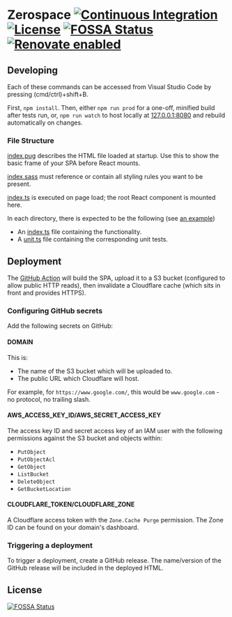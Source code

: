 # Zerospace [![Continuous Integration](https://github.com/jameswilddev/zerospace/workflows/Continuous%20Integration/badge.svg)](https://github.com/jameswilddev/zerospace/actions) [![License](https://img.shields.io/github/license/jameswilddev/zerospace.svg)](https://github.com/jameswilddev/zerospace/blob/master/license) [![FOSSA Status](https://app.fossa.io/api/projects/git%2Bgithub.com%2Fjameswilddev%2Fzerospace.svg?type=shield)](https://app.fossa.io/projects/git%2Bgithub.com%2Fjameswilddev%2Fzerospace?ref=badge_shield) [![Renovate enabled](https://img.shields.io/badge/renovate-enabled-brightgreen.svg)](https://renovatebot.com/)

## Developing

Each of these commands can be accessed from Visual Studio Code by pressing (cmd/ctrl)+shift+B.

First, `npm install`.  Then, either `npm run prod` for a one-off, minified build after tests run, or, `npm run watch` to host locally at [127.0.0.1:8080](127.0.0.1:8080) and rebuild automatically on changes.

### File Structure

[index.pug](./src/index.pug) describes the HTML file loaded at startup.  Use this to show the basic frame of your SPA before React mounts.

[index.sass](./src/index.sass) must reference or contain all styling rules you want to be present.

[index.ts](./src/index.ts) is executed on page load; the root React component is mounted here.

In each directory, there is expected to be the following (see [an example](./src/example-with-tests))

- An [index.ts](./src/example-with-tests/index.ts) file containing the functionality.
- A [unit.ts](./src/example-with-tests/unit.ts) file containing the corresponding unit tests.

## Deployment

The [GitHub Action](./.github/workflows/continuous-integration.yaml) will build the SPA, upload it to a S3 bucket (configured to allow public HTTP reads), then invalidate a Cloudflare cache (which sits in front and provides HTTPS).

### Configuring GitHub secrets

Add the following secrets on GitHub:

#### DOMAIN

This is:

- The name of the S3 bucket which will be uploaded to.
- The public URL which Cloudflare will host.

For example, for `https://www.google.com/`, this would be `www.google.com` - no protocol, no trailing slash.

#### AWS_ACCESS_KEY_ID/AWS_SECRET_ACCESS_KEY

The access key ID and secret access key of an IAM user with the following permissions against the S3 bucket and objects within:

- `PutObject`
- `PutObjectAcl`
- `GetObject`
- `ListBucket`
- `DeleteObject`
- `GetBucketLocation`

#### CLOUDFLARE_TOKEN/CLOUDFLARE_ZONE

A Cloudflare access token with the `Zone.Cache Purge` permission.  The Zone ID can be found on your domain's dashboard.

### Triggering a deployment

To trigger a deployment, create a GitHub release.  The name/version of the GitHub release will be included in the deployed HTML.

## License

[![FOSSA Status](https://app.fossa.io/api/projects/git%2Bgithub.com%2Fjameswilddev%2Fzerospace.svg?type=large)](https://app.fossa.io/projects/git%2Bgithub.com%2Fjameswilddev%2Fzerospace?ref=badge_large)
